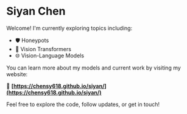 # Siyan Chen

Welcome! I'm currently exploring topics including:

- 🛡️ Honeypots
- 🧠 Vision Transformers
- 🌐 Vision-Language Models

You can learn more about my models and current work by visiting my website:

🔗 **[https://chensy618.github.io/siyan/](https://chensy618.github.io/siyan/)**

Feel free to explore the code, follow updates, or get in touch!
